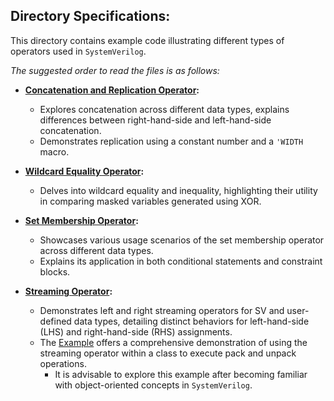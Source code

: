 ## Directory Specifications:

This directory contains example code illustrating different types of operators used in `SystemVerilog`.

*The suggested order to read the files is as follows:*

- **[Concatenation and Replication Operator](concatenation_replication.sv):**
  - Explores concatenation across different data types, explains differences between right-hand-side and left-hand-side concatenation.
  - Demonstrates replication using a constant number and a `'WIDTH` macro.

- **[Wildcard Equality Operator](wildcard_equality.sv):**
  - Delves into wildcard equality and inequality, highlighting their utility in comparing masked variables generated using XOR.

- **[Set Membership Operator](set_membership.sv):**
  - Showcases various usage scenarios of the set membership operator across different data types.
  - Explains its application in both conditional statements and constraint blocks.

- **[Streaming Operator](streaming_operator.sv):**
  - Demonstrates left and right streaming operators for SV and user-defined data types, detailing distinct behaviors for left-hand-side (LHS) and right-hand-side (RHS) assignments.
  - The [Example](pack_unpack_sample) offers a comprehensive demonstration of using the streaming operator within a class to execute pack and unpack operations.
    - It is advisable to explore this example after becoming familiar with object-oriented concepts in `SystemVerilog`.


